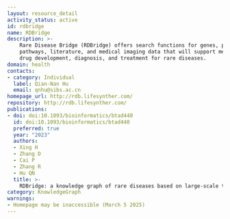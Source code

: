 ```yaml
---
layout: resource_detail
activity_status: active
id: rdbridge
name: RDBridge
description: >-
    Rare Disease Bridge (RDBridge) offers search functions for genes, potential drugs,
    pathways, literature, and medical imaging data that will support mechanistic research,
    drug development, diagnosis, and treatment for rare diseases.
domain: health
contacts:
- category: Individual
  label: Qian-Nan Hu
  email: qnhu@sibs.ac.cn
homepage_url: http://rdb.lifesynther.com/
repository: http://rdb.lifesynther.com/
publications:
- doi: doi:10.1093/bioinformatics/btad440
  id: doi:10.1093/bioinformatics/btad440
  preferred: true
  year: "2023"
  authors:
  - Xing H
  - Zhang D
  - Cai P
  - Zhang R
  - Hu QN
  title: >-
    RDBridge: a knowledge graph of rare diseases based on large-scale text mining
category: KnowledgeGraph
warnings:
- Homepage may be inaccessible (March 5 2025)
---
```


